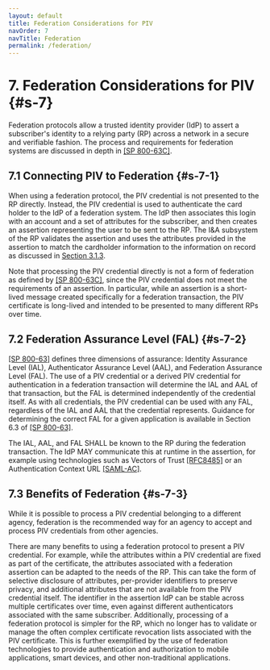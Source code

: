```yaml
---
layout: default
title: Federation Considerations for PIV
navOrder: 7
navTitle: Federation
permalink: /federation/
---
```


# 7. Federation Considerations for PIV {#s-7}

Federation protocols allow a trusted identity provider (IdP) to assert a subscriber's identity to a relying party (RP) across a network in a secure and verifiable fashion. The process and requirements for federation systems are discussed in depth in [[SP 800-63C]](../_Appendix/references.md#ref-SP-800-63C). 

## 7.1 Connecting PIV to Federation {#s-7-1}

When using a federation protocol, the PIV credential is not presented to the RP directly. Instead, the PIV credential is used to authenticate the card holder to the IdP of a federation system. The IdP then associates this login with an account and a set of attributes for the subscriber, and then creates an assertion representing the user to be sent to the RP. The I&A subsystem of the RP validates the assertion and uses the attributes provided in the assertion to match the cardholder information to the information on record as discussed in [Section 3.1.3](system.md#s-3-1-3).

Note that processing the PIV credential directly is not a form of federation as defined by [[SP 800-63C]](../_Appendix/references.md#ref-SP-800-63C), since the PIV credential does not meet the requirements of an assertion. In particular, while an assertion is a short-lived message created specifically for a federation transaction, the PIV certificate is long-lived and intended to be presented to many different RPs over time.

## 7.2 Federation Assurance Level (FAL) {#s-7-2}

[[SP 800-63]](../_Appendix/references.md#ref-SP-800-63) defines three dimensions of assurance: Identity Assurance Level (IAL), Authenticator Assurance Level (AAL), and Federation Assurance Level (FAL). The use of a PIV credential or a derived PIV credential for authentication in a federation transaction will determine the IAL and AAL of that transaction, but the FAL is determined independently of the credential itself. As with all credentials, the PIV credential can be used with any FAL, regardless of the IAL and AAL that the credential represents. Guidance for determining the correct FAL for a given application is available in Section 6.3 of [[SP 800-63]](../_Appendix/references.md#ref-SP-800-63).

The IAL, AAL, and FAL SHALL be known to the RP during the federation transaction. The IdP MAY communicate this at runtime in the assertion, for example using technologies such as Vectors of Trust [[RFC8485]](../_Appendix/references.md#ref-RFC8485) or an Authentication Context URL [[SAML-AC]](../_Appendix/references.md#ref-SAML-AC).

## 7.3 Benefits of Federation {#s-7-3}

While it is possible to process a PIV credential belonging to a different agency, federation is the recommended way for an agency to accept and process PIV credentials from other agencies.

There are many benefits to using a federation protocol to present a PIV credential. For example, while the attributes within a PIV credential are fixed as part of the certificate, the attributes associated with a federation assertion can be adapted to the needs of the RP. This can take the form of selective disclosure of attributes, per-provider identifiers to preserve privacy, and additional attributes that are not available from the PIV credential itself. The identifier in the assertion IdP can be stable across multiple certificates over time, even against different authenticators associated with the same subscriber. Additionally, processing of a federation protocol is simpler for the RP, which no longer has to validate or manage the often complex certificate revocation lists associated with the PIV certificate. This is further exemplified by the use of federation technologies to provide authentication and authorization to mobile applications, smart devices, and other non-traditional applications. 
